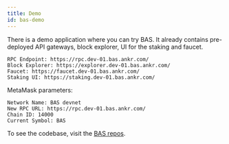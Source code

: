 ```yaml
---
title: Demo
id: bas-demo
---
```


There is a demo application where you can try BAS. 
It already contains pre-deployed API gateways, block explorer, UI for the staking and faucet.
```
RPC Endpoint: https://rpc.dev-01.bas.ankr.com/
Block Explorer: https://explorer.dev-01.bas.ankr.com/
Faucet: https://faucet.dev-01.bas.ankr.com/
Staking UI: https://staking.dev-01.bas.ankr.com/
```
MetaMask parameters:
```
Network Name: BAS devnet 
New RPC URL: https://rpc.dev-01.bas.ankr.com/ 
Chain ID: 14000 
Current Symbol: BAS
```

To see the codebase, visit the [BAS repos](https://github.com/Ankr-network?q=bas). 